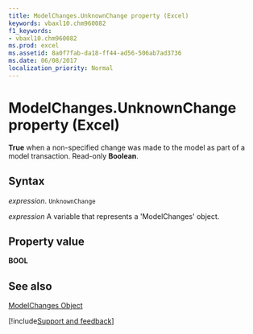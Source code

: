 ```yaml
---
title: ModelChanges.UnknownChange property (Excel)
keywords: vbaxl10.chm960082
f1_keywords:
- vbaxl10.chm960082
ms.prod: excel
ms.assetid: 8a0f7fab-da18-ff44-ad56-506ab7ad3736
ms.date: 06/08/2017
localization_priority: Normal
---
```



# ModelChanges.UnknownChange property (Excel)

 **True** when a non-specified change was made to the model as part of a model transaction. Read-only **Boolean**.


## Syntax

_expression_. `UnknownChange`

_expression_ A variable that represents a 'ModelChanges' object.


## Property value

 **BOOL**


## See also



[ModelChanges Object](Excel.modelchanges.md)

[!include[Support and feedback](~/includes/feedback-boilerplate.md)]